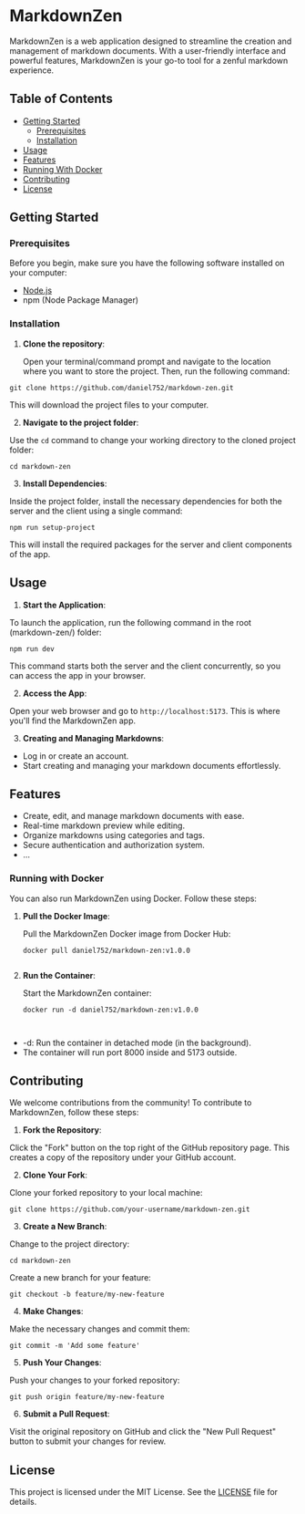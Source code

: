 # MarkdownZen

MarkdownZen is a web application designed to streamline the creation and management of markdown documents. With a user-friendly interface and powerful features, MarkdownZen is your go-to tool for a zenful markdown experience.

## Table of Contents

- [Getting Started](#getting-started)
  - [Prerequisites](#prerequisites)
  - [Installation](#installation)
- [Usage](#usage)
- [Features](#features)
- [Running With Docker](#running-with-docker)
- [Contributing](#contributing)
- [License](#license)

## Getting Started

### Prerequisites

Before you begin, make sure you have the following software installed on your computer:

- [Node.js](https://nodejs.org/en/)
- npm (Node Package Manager)

### Installation

1. **Clone the repository**:

   Open your terminal/command prompt and navigate to the location where you want to store the project. Then, run the following command:

``
git clone https://github.com/daniel752/markdown-zen.git
``

This will download the project files to your computer.

2. **Navigate to the project folder**:

Use the `cd` command to change your working directory to the cloned project folder:

``
cd markdown-zen
``

3. **Install Dependencies**:

Inside the project folder, install the necessary dependencies for both the server and the client using a single command:

``
npm run setup-project
``

This will install the required packages for the server and client components of the app.

## Usage

1. **Start the Application**:

To launch the application, run the following command in the root (markdown-zen/) folder:

``
npm run dev
``

This command starts both the server and the client concurrently, so you can access the app in your browser.

2. **Access the App**:

Open your web browser and go to `http://localhost:5173`. This is where you'll find the MarkdownZen app.

3. **Creating and Managing Markdowns**:

- Log in or create an account.
- Start creating and managing your markdown documents effortlessly.

## Features

- Create, edit, and manage markdown documents with ease.
- Real-time markdown preview while editing.
- Organize markdowns using categories and tags.
- Secure authentication and authorization system.
- ...

### Running with Docker

You can also run MarkdownZen using Docker. Follow these steps:

1. **Pull the Docker Image**:

   Pull the MarkdownZen Docker image from Docker Hub:

   ```shell
   docker pull daniel752/markdown-zen:v1.0.0
  
2. **Run the Container**:

   Start the MarkdownZen container:
   ```shell
   docker run -d daniel752/markdown-zen:v1.0.0

  
  * -d: Run the container in detached mode (in the background).
  * The container will run port 8000 inside and 5173 outside.
   
## Contributing

We welcome contributions from the community! To contribute to MarkdownZen, follow these steps:

1. **Fork the Repository**:

Click the "Fork" button on the top right of the GitHub repository page. This creates a copy of the repository under your GitHub account.

2. **Clone Your Fork**:

Clone your forked repository to your local machine:

``
git clone https://github.com/your-username/markdown-zen.git
``

3. **Create a New Branch**:

Change to the project directory:

``
cd markdown-zen
``

Create a new branch for your feature:

``
git checkout -b feature/my-new-feature
``

4. **Make Changes**:

Make the necessary changes and commit them:

``
git commit -m 'Add some feature'
``

5. **Push Your Changes**:

Push your changes to your forked repository:

``
git push origin feature/my-new-feature
``

6. **Submit a Pull Request**:

Visit the original repository on GitHub and click the "New Pull Request" button to submit your changes for review.

## License

This project is licensed under the MIT License. See the [LICENSE](LICENSE) file for details.
